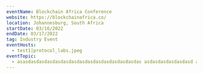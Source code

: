 ```yaml
---
eventName: Blockchain Africa Conference 
website: https://blockchainafrica.co/
location: Johannesburg, South Africa
startDate: 03/16/2022
endDate: 03/17/2022
tag: Industry Event
eventHosts:
  - test1|protocol_labs.jpeg
eventTopic:
  - asasdasdasdasdasdasdasdasdasdasdasdasdasdasdas asdasdasdasdasdasd asdasdasdasd
---
```


